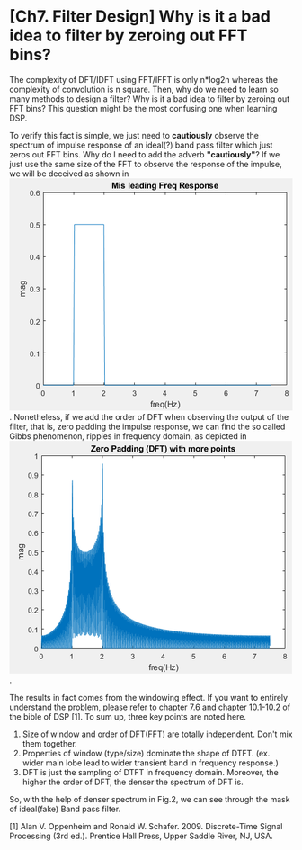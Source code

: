 # [Ch7. Filter Design] Why is it a bad idea to filter by zeroing out FFT bins?

The complexity of DFT/IDFT using FFT/IFFT is only n*log2n whereas the complexity of convolution is n square. Then, why do we need to learn so many methods to design a filter? Why is it a bad idea to filter by zeroing out FFT bins? This question might be the most confusing one when learning DSP.

To verify this fact is simple, we just need to **cautiously**  observe the spectrum of impulse response of an ideal(?) band pass filter which just zeros out FFT bins. Why do I need to add the adverb **"cautiously"**?  If we just use the same size of the FFT to observe the response of the impulse, we will be deceived as shown in ![Fig.1](./FilterDesign/WindowEffect/1.png). 
Nonetheless, if we add the order of DFT when observing the output of the filter, that is, zero padding the impulse response, we can find the so called Gibbs phenomenon, ripples in frequency domain, as depicted in ![Fig.2](./FilterDesign/WindowEffect/2.png).

The results in fact comes from the windowing effect. If you want to entirely understand the problem, please refer to chapter 7.6 and chapter 10.1-10.2 of the bible of DSP [1]. To sum up, three key points are noted here.

1. Size of window and order of DFT(FFT) are totally independent. Don't mix them together.
2. Properties of window (type/size) dominate the shape of DTFT. (ex. wider main lobe lead to wider transient band in frequency response.)
3. DFT is just the sampling of DTFT in frequency domain. Moreover, the higher the order of DFT, the denser the spectrum of DFT is.

So, with the help of denser spectrum in Fig.2, we can see through the mask of ideal(fake) Band pass filter.

[1] Alan V. Oppenheim and Ronald W. Schafer. 2009. Discrete-Time Signal Processing (3rd ed.). Prentice Hall Press, Upper Saddle River, NJ, USA.
